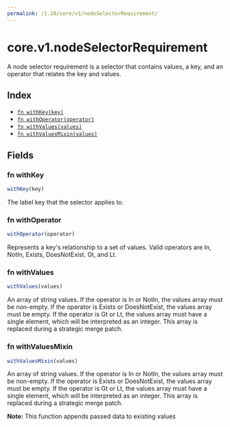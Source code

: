 ```yaml
---
permalink: /1.20/core/v1/nodeSelectorRequirement/
---
```


# core.v1.nodeSelectorRequirement

A node selector requirement is a selector that contains values, a key, and an operator that relates the key and values.

## Index

* [`fn withKey(key)`](#fn-withkey)
* [`fn withOperator(operator)`](#fn-withoperator)
* [`fn withValues(values)`](#fn-withvalues)
* [`fn withValuesMixin(values)`](#fn-withvaluesmixin)

## Fields

### fn withKey

```ts
withKey(key)
```

The label key that the selector applies to.

### fn withOperator

```ts
withOperator(operator)
```

Represents a key's relationship to a set of values. Valid operators are In, NotIn, Exists, DoesNotExist. Gt, and Lt.

### fn withValues

```ts
withValues(values)
```

An array of string values. If the operator is In or NotIn, the values array must be non-empty. If the operator is Exists or DoesNotExist, the values array must be empty. If the operator is Gt or Lt, the values array must have a single element, which will be interpreted as an integer. This array is replaced during a strategic merge patch.

### fn withValuesMixin

```ts
withValuesMixin(values)
```

An array of string values. If the operator is In or NotIn, the values array must be non-empty. If the operator is Exists or DoesNotExist, the values array must be empty. If the operator is Gt or Lt, the values array must have a single element, which will be interpreted as an integer. This array is replaced during a strategic merge patch.

**Note:** This function appends passed data to existing values